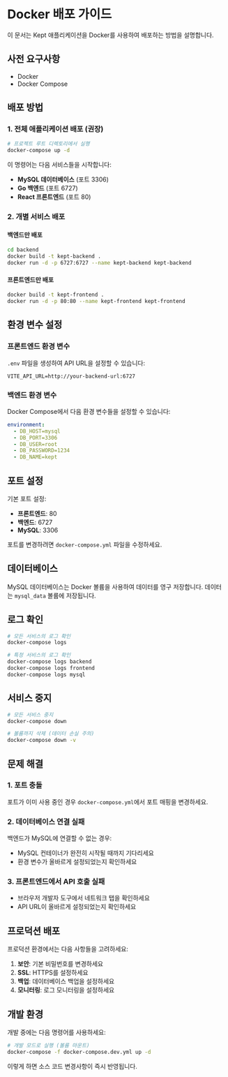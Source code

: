 # Docker 배포 가이드

이 문서는 Kept 애플리케이션을 Docker를 사용하여 배포하는 방법을 설명합니다.

## 사전 요구사항

- Docker
- Docker Compose

## 배포 방법

### 1. 전체 애플리케이션 배포 (권장)

```bash
# 프로젝트 루트 디렉토리에서 실행
docker-compose up -d
```

이 명령어는 다음 서비스들을 시작합니다:
- **MySQL 데이터베이스** (포트 3306)
- **Go 백엔드** (포트 6727)
- **React 프론트엔드** (포트 80)

### 2. 개별 서비스 배포

#### 백엔드만 배포
```bash
cd backend
docker build -t kept-backend .
docker run -d -p 6727:6727 --name kept-backend kept-backend
```

#### 프론트엔드만 배포
```bash
docker build -t kept-frontend .
docker run -d -p 80:80 --name kept-frontend kept-frontend
```

## 환경 변수 설정

### 프론트엔드 환경 변수

`.env` 파일을 생성하여 API URL을 설정할 수 있습니다:

```env
VITE_API_URL=http://your-backend-url:6727
```

### 백엔드 환경 변수

Docker Compose에서 다음 환경 변수들을 설정할 수 있습니다:

```yaml
environment:
  - DB_HOST=mysql
  - DB_PORT=3306
  - DB_USER=root
  - DB_PASSWORD=1234
  - DB_NAME=kept
```

## 포트 설정

기본 포트 설정:
- **프론트엔드**: 80
- **백엔드**: 6727
- **MySQL**: 3306

포트를 변경하려면 `docker-compose.yml` 파일을 수정하세요.

## 데이터베이스

MySQL 데이터베이스는 Docker 볼륨을 사용하여 데이터를 영구 저장합니다. 데이터는 `mysql_data` 볼륨에 저장됩니다.

## 로그 확인

```bash
# 모든 서비스의 로그 확인
docker-compose logs

# 특정 서비스의 로그 확인
docker-compose logs backend
docker-compose logs frontend
docker-compose logs mysql
```

## 서비스 중지

```bash
# 모든 서비스 중지
docker-compose down

# 볼륨까지 삭제 (데이터 손실 주의)
docker-compose down -v
```

## 문제 해결

### 1. 포트 충돌
포트가 이미 사용 중인 경우 `docker-compose.yml`에서 포트 매핑을 변경하세요.

### 2. 데이터베이스 연결 실패
백엔드가 MySQL에 연결할 수 없는 경우:
- MySQL 컨테이너가 완전히 시작될 때까지 기다리세요
- 환경 변수가 올바르게 설정되었는지 확인하세요

### 3. 프론트엔드에서 API 호출 실패
- 브라우저 개발자 도구에서 네트워크 탭을 확인하세요
- API URL이 올바르게 설정되었는지 확인하세요

## 프로덕션 배포

프로덕션 환경에서는 다음 사항들을 고려하세요:

1. **보안**: 기본 비밀번호를 변경하세요
2. **SSL**: HTTPS를 설정하세요
3. **백업**: 데이터베이스 백업을 설정하세요
4. **모니터링**: 로그 모니터링을 설정하세요

## 개발 환경

개발 중에는 다음 명령어를 사용하세요:

```bash
# 개발 모드로 실행 (볼륨 마운트)
docker-compose -f docker-compose.dev.yml up -d
```

이렇게 하면 소스 코드 변경사항이 즉시 반영됩니다. 